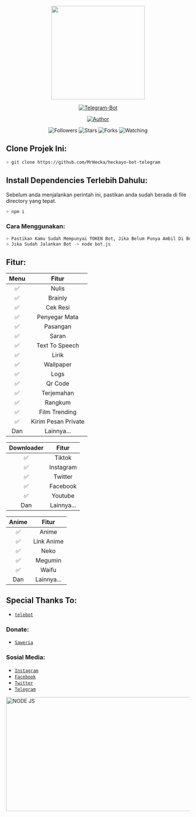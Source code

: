 <p align="center">
<img src="https://avatars0.githubusercontent.com/u/71875420?s=400&u=5c417305130d96788de7e5add2627c32c236cfd9&v=4" width="256" height="256"/>
</p>

<p align="center">
<a href="#"><img title="Telegram-Bot" src="https://img.shields.io/badge/Telegram%20Bot-blue?colorA=%23ff0000&colorB=00BFFF&style=for-the-badge"></a>
</p>

<p align="center">
<a href="https://github.com/MrHecka"><img title="Author" src="https://img.shields.io/badge/Author-MrHecka-darkblue.svg?style=for-the-badge&logo=github"></a>
</p>

<p align="center">
<img title="Followers" src="https://img.shields.io/github/followers/MrHecka?color=gold&style=flat-square">
<img title="Stars" src="https://img.shields.io/github/stars/MrHecka/whatsapp-bot?color=magenta&style=flat-square">
<img title="Forks" src="https://img.shields.io/github/forks/MrHecka/whatsapp-bot?color=brickred&style=flat-square">
<img title="Watching" src="https://img.shields.io/github/watchers/MrHecka/whatsapp-bot?label=Watchers&color=red&style=flat-square">
</p>


## Clone Projek Ini:

```bash
> git clone https://github.com/MrHecka/heckayo-bot-telegram
```

## Install Dependencies Terlebih Dahulu:
Sebelum anda menjalankan perintah ini, pastikan anda sudah berada di file directory yang tepat.

```bash
> npm i
```

### Cara Menggunakan:
```bash
> Pastikan Kamu Sudah Mempunyai TOKEN Bot, Jika Belum Punya Ambil Di Bot Father Terlebih Dahulu!
> Jika Sudah Jalankan Bot -> node bot.js
```

## Fitur:

| Menu |                Fitur           |
| :-----------: | :--------------------------------: |
|       ✅       | Nulis          |
|       ✅       | Brainly          |
|       ✅       | Cek Resi                    |
|       ✅       | Penyegar Mata                        |
|       ✅       | Pasangan   |
|       ✅       | Saran   |
|       ✅       | Text To Speech   |
|       ✅       | Lirik   |
|       ✅       | Wallpaper   |
|       ✅       | Logs   |
|       ✅       | Qr Code   |
|       ✅       | Terjemahan   |
|       ✅       | Rangkum   |
|       ✅       | Film Trending   |
|       ✅       | Kirim Pesan Private   |
|      Dan        |   Lainnya...                     |


| Downloader |                     Fitur                |
| :------------: | :---------------------------------------------: |
|       ✅        |   Tiktok                    |
|       ✅        |   Instagram         |
|       ✅        |   Twitter                  |
|       ✅        |   Facebook                  |
|       ✅        |   Youtube                  |
|      Dan        |   Lainnya...                     |


| Anime  |                     Fitur                     |
| :------------: | :---------------------------------------------: |
|       ✅        |   Anime             |
|       ✅        |   Link Anime                |
|       ✅        |   Neko     |
|       ✅        |   Megumin           |
|       ✅        |   Waifu     |
|      Dan        |   Lainnya...                     |

## Special Thanks To:
* [`telebot`](https://github.com/mullwar/telebot)

### Donate:
* [`Saweria`](https://saweria.co/Heckayo)

### Sosial Media:
* [`Instagram`](https://www.instagram.com/anone14_)
* [`Facebook`](https://www.facebook.com/MrHecka)
* [`Twitter`](https://twitter.com/heckabinary)
* [`Telegram`](https://telegram.me/MrHecka)

<img title="NODE JS" width="512" height="312" src="https://upload.wikimedia.org/wikipedia/commons/thumb/d/d9/Node.js_logo.svg/1920px-Node.js_logo.svg.png">


